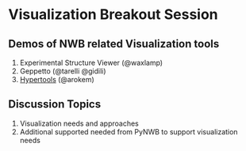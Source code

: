 # Visualization Breakout Session

## Demos of NWB related Visualization tools

1. Experimental Structure Viewer (@waxlamp)
2. Geppetto (@tarelli @gidili)
3. [Hypertools](http://hypertools.readthedocs.io/en/latest/) (@arokem)

## Discussion Topics

1. Visualization needs and approaches
2. Additional supported needed from PyNWB to support visualization needs
